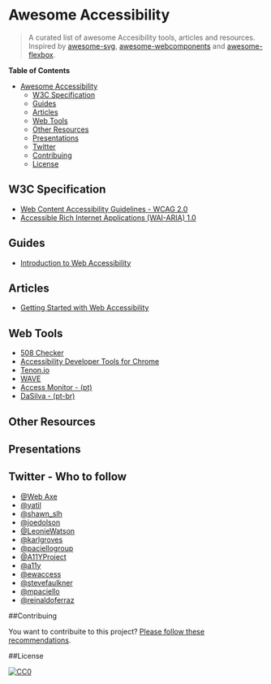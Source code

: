 # Awesome Accessibility

> A curated list of awesome Accesibility tools, articles and resources. Inspired by [awesome-svg](https://github.com/willianjusten/awesome-svg), [awesome-webcomponents](https://github.com/obetomuniz/awesome-webcomponents) and [awesome-flexbox](https://github.com/afonsopacifer/awesome-flexbox).

**Table of Contents** 

- [Awesome Accessibility](##awesome-accessibility)
  - [W3C Specification](#w3c-specification)
  - [Guides](#guides)
  - [Articles](#articles)
  - [Web Tools](#web-tools)
  - [Other Resources](#other-resources)
  - [Presentations](#presentations)
  - [Twitter](#twitter)
  - [Contribuing](#contribuing)
  - [License](#license)


## W3C Specification

* [Web Content Accessibility Guidelines - WCAG 2.0](http://www.w3.org/TR/WCAG20/)
* [Accessible Rich Internet Applications (WAI-ARIA) 1.0](http://www.w3.org/TR/wai-aria/)

## Guides

* [Introduction to Web Accessibility](https://webaccessibility.withgoogle.com/course)

## Articles

* [Getting Started with Web Accessibility](http://www.w3.org/WAI/gettingstarted/Overview.html)

## Web Tools

* [508 Checker](http://www.508checker.com/)
* [Accessibility Developer Tools for Chrome](https://chrome.google.com/webstore/detail/accessibility-developer-t/fpkknkljclfencbdbgkenhalefipecmb?hl=en)
* [Tenon.io](https://tenon.io/)
* [WAVE](http://wave.webaim.org/)
* [Access Monitor - (pt) ](http://www.acessibilidade.gov.pt/accessmonitor/)
* [DaSilva - (pt-br) ](http://www.dasilva.org.br/)

## Other Resources

## Presentations

## Twitter - Who to follow

* [@Web Axe](https://twitter.com/webaxe)
* [@yatil](https://twitter.com/yatil)
* [@shawn_slh](https://twitter.com/shawn_slh)
* [@joedolson](https://twitter.com/joedolson)
* [@LeonieWatson](https://twitter.com/LeonieWatson)
* [@karlgroves](https://twitter.com/karlgroves)
* [@paciellogroup](https://twitter.com/paciellogroup)
* [@A11YProject](https://twitter.com/A11YProject)
* [@a11y](https://twitter.com/a11y)
* [@ewaccess](https://twitter.com/ewaccess)
* [@stevefaulkner](https://twitter.com/stevefaulkner)
* [@mpaciello](https://twitter.com/mpaciello)
* [@reinaldoferraz](https://twitter.com/reinaldoferraz)

##Contribuing

You want to contribuite to this project? [Please follow these recommendations](https://github.com/brunopulis/awesome-a11y/blob/master/contributing.md).

##License

[![CC0](https://i.creativecommons.org/l/by/4.0/88x31.png)](http://creativecommons.org/licenses/by/4.0/)
